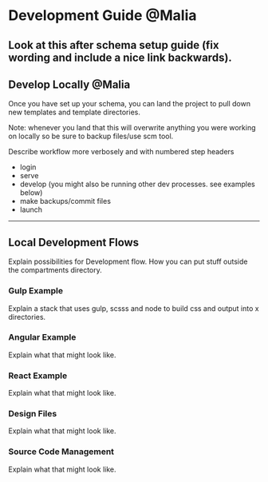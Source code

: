 # Development Guide @Malia
Look at this after schema setup guide (fix wording and include a nice link backwards).
---

## Develop Locally @Malia
Once you have set up your schema, you can land the project to pull down new templates and template directories. 

Note: whenever you land that this will overwrite anything you were working on locally so be sure to backup files/use scm tool.

Describe workflow more verbosely and with numbered step headers
- login
- serve
- develop (you might also be running other dev processes. see examples below)
- make backups/commit files
- launch

---

## Local Development Flows
Explain possibilities for Development flow. How you can put stuff outside the compartments directory. 

### Gulp Example
Explain a stack that uses gulp, scsss and node to build css and output into x directories.

### Angular Example
Explain what that might look like.

### React Example
Explain what that might look like.

### Design Files
Explain what that might look like.

### Source Code Management
Explain what that might look like.

